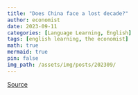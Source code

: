 ```yaml
---
title: "Does China face a lost decade?"
author: economist
date: 2023-09-11
categories: [Language Learning, English]
tags: [english learning, the economist]
math: true
mermaid: true
pin: false
img_path: /assets/img/posts/202309/
---
```




[Source](https://www.economist.com/finance-and-economics/2023/09/10/does-china-face-a-lost-decade)